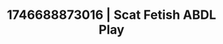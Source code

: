 ---
categories:
- Passionate kisses
- Immersive erotica
- Erotic audiobooks
- Artistic control
- Intimate reveal
- AI-generated
- ASMR
- Cosplay
image: /assets/images/1746688873016.jpg
layout: post
seo:
  description: Featured content with sensual Scat Fetish, ABDL Play. HD images available.
  keywords: Scat Fetish, ABDL Play
  og_image: /assets/images/1746688873016.jpg
  schema_type: VisualArtwork
tags:
- ABDL Play
- Scat Fetish
- '#1746688873016'
title: 1746688873016 | Scat Fetish ABDL Play
---